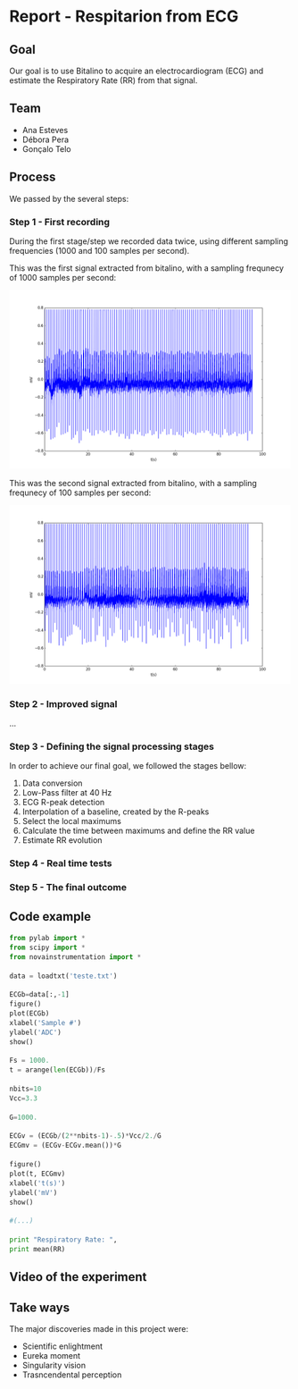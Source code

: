 # Report - Respitarion from ECG

## Goal

Our goal is to use Bitalino to acquire an electrocardiogram (ECG) and estimate the Respiratory Rate (RR) from that signal.

## Team

* Ana Esteves
* Débora Pera
* Gonçalo Telo

## Process

We passed by the several steps:

### Step 1 - First recording

During the first stage/step we recorded data twice, using different sampling frequencies (1000 and 100 samples per second).

This was the first signal extracted from bitalino, with a sampling frequnecy of 1000 samples per second:

![first signal](https://github.com/GTelo/ElPhy_ShortProject/blob/master/figure_1.png?raw=true)

This was the second signal extracted from bitalino, with a sampling frequnecy of 100 samples per second:

![first signal](https://github.com/GTelo/ElPhy_ShortProject/blob/master/figure_2.png?raw=true)


### Step 2 - Improved signal

...


### Step 3 - Defining the signal processing stages

In order to achieve our final goal, we followed the stages bellow:
1. Data conversion
2. Low-Pass filter at 40 Hz
3. ECG R-peak detection
4. Interpolation of a baseline, created by the R-peaks
5. Select the local maximums
6. Calculate the time between maximums and define the RR value
7. Estimate RR evolution

### Step 4 - Real time tests

### Step 5 - The final outcome

## Code example


``` python
from pylab import *
from scipy import *
from novainstrumentation import *

data = loadtxt('teste.txt')

ECGb=data[:,-1]
figure()
plot(ECGb)
xlabel('Sample #')
ylabel('ADC')
show()

Fs = 1000.
t = arange(len(ECGb))/Fs

nbits=10
Vcc=3.3

G=1000.

ECGv = (ECGb/(2**nbits-1)-.5)*Vcc/2./G
ECGmv = (ECGv-ECGv.mean())*G

figure()
plot(t, ECGmv)
xlabel('t(s)')
ylabel('mV')
show()

#(...)

print "Respiratory Rate: ",
print mean(RR)


```




## Video of the experiment


## Take ways
The major discoveries made in this project were: 

* Scientific enlightment 
* Eureka moment
* Singularity vision
* Trasncendental perception

